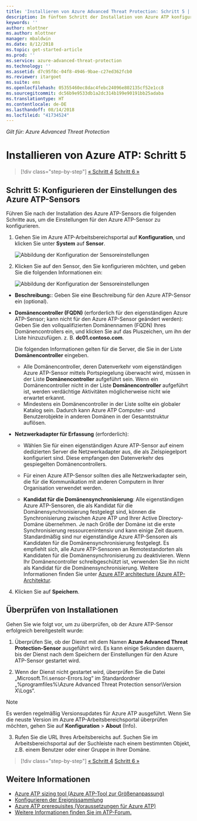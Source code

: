 ```yaml
---
title: 'Installieren von Azure Advanced Threat Protection: Schritt 5 | Microsoft-Dokumentation'
description: Im fünften Schritt der Installation von Azure ATP konfigurieren Sie Einstellungen für Ihren eigenständigen Azure ATP-Sensor.
keywords: ''
author: mlottner
ms.author: mlottner
manager: mbaldwin
ms.date: 8/12/2018
ms.topic: get-started-article
ms.prod: ''
ms.service: azure-advanced-threat-protection
ms.technology: ''
ms.assetid: d7c95f8c-04f8-4946-9bae-c27ed362fcb0
ms.reviewer: itargoet
ms.suite: ems
ms.openlocfilehash: 05355460ec8dac4febc24096e802135cf52e1cc8
ms.sourcegitcommit: dc56b9e9533db1a2dc314b199e90191bb25adaba
ms.translationtype: HT
ms.contentlocale: de-DE
ms.lasthandoff: 08/14/2018
ms.locfileid: "41734524"
---
```

*Gilt für: Azure Advanced Threat Protection*



# <a name="install-azure-atp---step-5"></a>Installieren von Azure ATP: Schritt 5

>[!div class="step-by-step"]
[« Schritt 4](install-atp-step4.md)
[Schritt 6 »](install-atp-step6-vpn.md)


## <a name="step-5-configure-the-azure-atp-sensor-settings"></a>Schritt 5: Konfigurieren der Einstellungen des Azure ATP-Sensors
Führen Sie nach der Installation des Azure ATP-Sensors die folgenden Schritte aus, um die Einstellungen für den Azure ATP-Sensor zu konfigurieren.

1.  Gehen Sie im Azure ATP-Arbeitsbereichsportal auf **Konfiguration**, und klicken Sie unter **System** auf **Sensor**.
   
     ![Abbildung der Konfiguration der Sensoreinstellungen](media/atp-sensor-config.png)


2.  Klicken Sie auf den Sensor, den Sie konfigurieren möchten, und geben Sie die folgenden Informationen ein:

    ![Abbildung der Konfiguration der Sensoreinstellungen](media/atp-sensor-config-2.png)

  - **Beschreibung:**: Geben Sie eine Beschreibung für den Azure ATP-Sensor ein (optional).
  - **Domänencontroller (FQDN)** (erforderlich für den eigenständigen Azure ATP-Sensor; kann nicht für den Azure ATP-Sensor geändert werden): Geben Sie den vollqualifizierten Domänennamen (FQDN) Ihres Domänencontrollers ein, und klicken Sie auf das Pluszeichen, um ihn der Liste hinzuzufügen. z. B. **dc01.contoso.com**.

      Die folgenden Informationen gelten für die Server, die Sie in der Liste **Domänencontroller** eingeben.
      - Alle Domänencontroller, deren Datenverkehr vom eigenständigen Azure ATP-Sensor mittels Portspiegelung überwacht wird, müssen in der Liste **Domänencontroller** aufgeführt sein. Wenn ein Domänencontroller nicht in der Liste **Domänencontroller** aufgeführt ist, werden verdächtige Aktivitäten möglicherweise nicht wie erwartet erkannt.
      - Mindestens ein Domänencontroller in der Liste sollte ein globaler Katalog sein. Dadurch kann Azure ATP Computer- und Benutzerobjekte in anderen Domänen in der Gesamtstruktur auflösen.

  - **Netzwerkadapter für Erfassung** (erforderlich):
     - Wählen Sie für einen eigenständigen Azure ATP-Sensor auf einem dedizierten Server die Netzwerkadapter aus, die als Zielspiegelport konfiguriert sind. Diese empfangen den Datenverkehr des gespiegelten Domänencontrollers.
     - Für einen Azure ATP-Sensor sollten dies alle Netzwerkadapter sein, die für die Kommunikation mit anderen Computern in Ihrer Organisation verwendet werden.

    - **Kandidat für die Domänensynchronisierung**: Alle eigenständigen Azure ATP-Sensoren, die als Kandidat für die Domänensynchronisierung festgelegt sind, können die Synchronisierung zwischen Azure ATP und Ihrer Active Directory-Domäne übernehmen. Je nach Größe der Domäne ist die erste Synchronisierung ressourcenintensiv und kann einige Zeit dauern. Standardmäßig sind nur eigenständige Azure ATP-Sensoren als Kandidaten für die Domänensynchronisierung festgelegt.
   Es empfiehlt sich, alle Azure ATP-Sensoren an Remotestandorten als Kandidaten für die Domänensynchronisierung zu deaktivieren.
   Wenn Ihr Domänencontroller schreibgeschützt ist, verwenden Sie ihn nicht als Kandidat für die Domänensynchronisierung. Weitere Informationen finden Sie unter [Azure ATP architecture (Azure ATP-Architektur](atp-architecture.md#azure-atp-sensor-features).
  
4. Klicken Sie auf **Speichern**.


## <a name="validate-installations"></a>Überprüfen von Installationen
Gehen Sie wie folgt vor, um zu überprüfen, ob der Azure ATP-Sensor erfolgreich bereitgestellt wurde:

1.  Überprüfen Sie, ob der Dienst mit dem Namen **Azure Advanced Threat Protection-Sensor** ausgeführt wird. Es kann einige Sekunden dauern, bis der Dienst nach dem Speichern der Einstellungen für den Azure ATP-Sensor gestartet wird.

2.  Wenn der Dienst nicht gestartet wird, überprüfen Sie die Datei „Microsoft.Tri.sensor-Errors.log“ im Standardordner „%programfiles%\Azure Advanced Threat Protection sensor\Version X\Logs“.
 
 >[!NOTE]
 > Es werden regelmäßig Versionsupdates für Azure ATP ausgeführt. Wenn Sie die neuste Version im Azure ATP-Arbeitsbereichsportal überprüfen möchten, gehen Sie auf **Konfiguration** > **About** (Info). 

3.  Rufen Sie die URL Ihres Arbeitsbereichs auf. Suchen Sie im Arbeitsbereichsportal auf der Suchleiste nach einem bestimmten Objekt, z.B. einem Benutzer oder einer Gruppe in Ihrer Domäne.



>[!div class="step-by-step"]
[« Schritt 4](install-atp-step4.md)
[Schritt 6 »](install-atp-step6-vpn.md)


## <a name="see-also"></a>Weitere Informationen

- [Azure ATP sizing tool (Azure ATP-Tool zur Größenanpassung)](http://aka.ms/aatpsizingtool)
- [Konfigurieren der Ereignissammlung](configure-event-collection.md)
- [Azure ATP prerequisites (Voraussetzungen für Azure ATP)](atp-prerequisites.md)
- [Weitere Informationen finden Sie im ATP-Forum.](https://aka.ms/azureatpcommunity)
